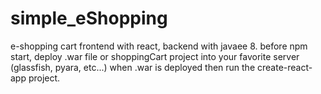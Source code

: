 # simple_eShopping
e-shopping cart frontend with react, backend with javaee 8. 
before npm start, deploy .war file or shoppingCart project into your favorite server (glassfish, pyara, etc...) when .war is deployed then run the create-react-app project.
